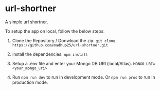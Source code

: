 # url-shortner
A simple url shortner.

To setup the app on local, follow the below steps:

1. Clone the Repository / Donwload the zip.
`git clone https://github.com/madhup25/url-shortner.git`

2. Install the dependencies.
`npm install`

3. Setup a .env file and enter your Mongo DB URI (local/Atlas).
`MONGO_URI=<your_mongo_uri>`

4. Run `npm run dev` to run in development mode. Or `npm run prod` to run in production mode.



